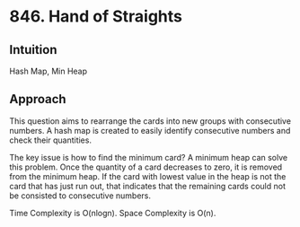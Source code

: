 # 846. Hand of Straights

## Intuition
Hash Map, Min Heap

## Approach
This question aims to rearrange the cards into new groups with consecutive numbers. A hash map is created to easily identify consecutive numbers and check their quantities.

The key issue is how to find the minimum card? A minimum heap can solve this problem. Once the quantity of a card decreases to zero, it is removed from the minimum heap. If the card with lowest value in the heap is not the card that has just run out, that indicates that the remaining cards could not be consisted to consecutive numbers.

Time Complexity is O(nlogn).
Space Complexity is O(n).